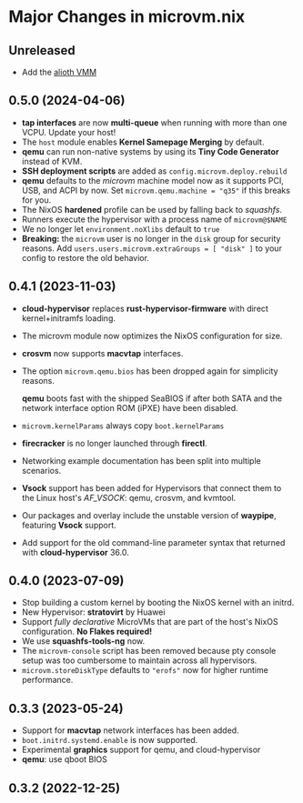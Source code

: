 # Major Changes in microvm.nix

## Unreleased

* Add the [alioth VMM](https://github.com/google/alioth)

## 0.5.0 (2024-04-06)

* **tap interfaces** are now **multi-queue** when running with more
  than one VCPU. Update your host!
* The `host` module enables **Kernel Samepage Merging** by default.
* **qemu** can run non-native systems by using its **Tiny Code
  Generator** instead of KVM.
* **SSH deployment scripts** are added as
  `config.microvm.deploy.rebuild`
* **qemu** defaults to the *microvm* machine model now as it supports
  PCI, USB, and ACPI by now. Set `microvm.qemu.machine = "q35"` if
  this breaks for you.
* The NixOS **hardened** profile can be used by falling back to
  *squashfs*.
* Runners execute the hypervisor with a process name of
  `microvm@$NAME`
* We no longer let `environment.noXlibs` default to `true`
* **Breaking:** the `microvm` user is no longer in the `disk` group
  for security reasons. Add `users.users.microvm.extraGroups = [
  "disk" ]` to your config to restore the old behavior.

## 0.4.1 (2023-11-03)

* **cloud-hypervisor** replaces **rust-hypervisor-firmware** with
  direct kernel+initramfs loading.
* The microvm module now optimizes the NixOS configuration for size.
* **crosvm** now supports **macvtap** interfaces.
* The option `microvm.qemu.bios` has been dropped again for simplicity
  reasons.

  **qemu** boots fast with the shipped SeaBIOS if after both SATA and
  the network interface option ROM (iPXE) have been disabled.
* `microvm.kernelParams` always copy `boot.kernelParams`
* **firecracker** is no longer launched through **firectl**.
* Networking example documentation has been split into multiple
  scenarios.
* **Vsock** support has been added for Hypervisors that connect them
  to the Linux host's *AF_VSOCK*: qemu, crosvm, and kvmtool.
* Our packages and overlay include the unstable version of
  **waypipe**, featuring **Vsock** support.
* Add support for the old command-line parameter syntax that returned
  with **cloud-hypervisor** 36.0.

## 0.4.0 (2023-07-09)

* Stop building a custom kernel by booting the NixOS kernel with an
  initrd.
* New Hypervisor: **stratovirt** by Huawei
* Support *fully declarative* MicroVMs that are part of the host's
  NixOS configuration. **No Flakes required!**
* We use **squashfs-tools-ng** now.
* The `microvm-console` script has been removed because pty console
  setup was too cumbersome to maintain across all hypervisors.
* `microvm.storeDiskType` defaults to `"erofs"` now for higher runtime
  performance.

## 0.3.3 (2023-05-24)

* Support for **macvtap** network interfaces has been added.
* `boot.initrd.systemd.enable` is now supported.
* Experimental **graphics** support for qemu, and cloud-hypervisor
* **qemu**: use qboot BIOS

## 0.3.2 (2022-12-25)
